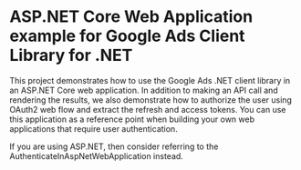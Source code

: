 # ASP.NET Core Web Application example for Google Ads Client Library for .NET

This project demonstrates how to use the Google Ads .NET client library in an ASP.NET Core web
application. In addition to making an API call and rendering the results, we also demonstrate how
to authorize the user using OAuth2 web flow and extract the refresh and access tokens. You can use
this application as a reference point when building your own web applications that require user
authentication.

If you are using ASP.NET, then consider referring to the AuthenticateInAspNetWebApplication instead.
